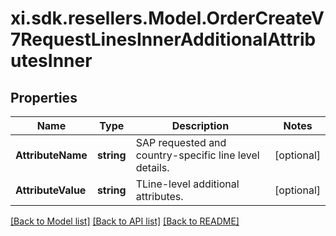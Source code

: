 # xi.sdk.resellers.Model.OrderCreateV7RequestLinesInnerAdditionalAttributesInner

## Properties

Name | Type | Description | Notes
------------ | ------------- | ------------- | -------------
**AttributeName** | **string** | SAP requested and country-specific line level details. | [optional] 
**AttributeValue** | **string** | TLine-level additional attributes. | [optional] 

[[Back to Model list]](../README.md#documentation-for-models) [[Back to API list]](../README.md#documentation-for-api-endpoints) [[Back to README]](../README.md)

